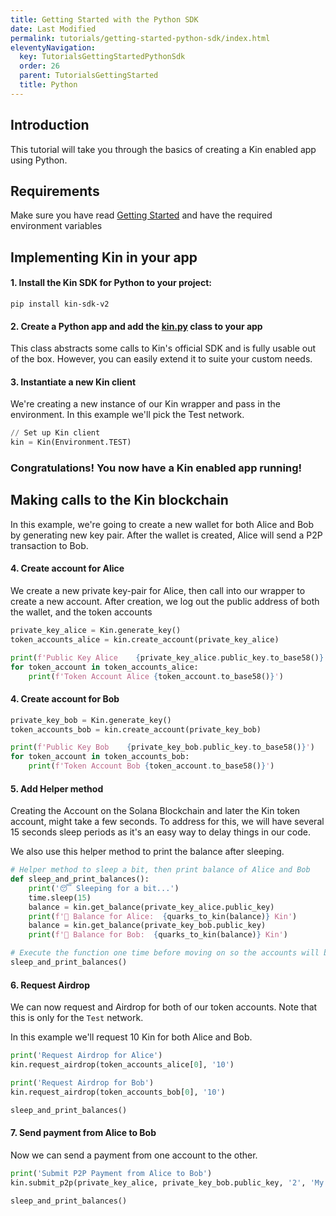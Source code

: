 ```yaml
---
title: Getting Started with the Python SDK
date: Last Modified
permalink: tutorials/getting-started-python-sdk/index.html
eleventyNavigation:
  key: TutorialsGettingStartedPythonSdk
  order: 26
  parent: TutorialsGettingStarted
  title: Python
---
```


## Introduction

This tutorial will take you through the basics of creating a Kin enabled app using Python.

## Requirements

Make sure you have read [Getting Started](/tutorials/getting-started/) and have the required environment variables

## Implementing Kin in your app

#### 1. Install the Kin SDK for Python to your project:

```shell
pip install kin-sdk-v2
```

#### 2. Create a Python app and add the [kin.py](https://github.com/kintegrate/kin-starter-python/blob/main/kin.py) class to your app

This class abstracts some calls to Kin's official SDK and is fully usable out of the box. However, you can easily extend it to suite your custom needs.

#### 3. Instantiate a new Kin client

We're creating a new instance of our Kin wrapper and pass in the environment. In this example we'll pick the Test network.

```python
// Set up Kin client
kin = Kin(Environment.TEST)
```

### Congratulations! You now have a Kin enabled app running!

## Making calls to the Kin blockchain

In this example, we're going to create a new wallet for both Alice and Bob by generating new key pair. After the wallet is created, Alice will send a P2P transaction to Bob.

#### 4. Create account for Alice

We create a new private key-pair for Alice, then call into our wrapper to create a new account. After creation, we log out the public address of both the wallet, and the token accounts

```python
private_key_alice = Kin.generate_key()
token_accounts_alice = kin.create_account(private_key_alice)

print(f'Public Key Alice    {private_key_alice.public_key.to_base58()}')
for token_account in token_accounts_alice:
    print(f'Token Account Alice {token_account.to_base58()}')
```

#### 4. Create account for Bob

```python
private_key_bob = Kin.generate_key()
token_accounts_bob = kin.create_account(private_key_bob)

print(f'Public Key Bob    {private_key_bob.public_key.to_base58()}')
for token_account in token_accounts_bob:
    print(f'Token Account Bob {token_account.to_base58()}')
```

#### 5. Add Helper method

Creating the Account on the Solana Blockchain and later the Kin token account, might take a few seconds. To address for this, we will have several 15 seconds sleep periods as it's an easy way to delay things in our code.

We also use this helper method to print the balance after sleeping.

```python
# Helper method to sleep a bit, then print balance of Alice and Bob
def sleep_and_print_balances():
    print('😴 Sleeping for a bit...')
    time.sleep(15)
    balance = kin.get_balance(private_key_alice.public_key)
    print(f'👛 Balance for Alice:  {quarks_to_kin(balance)} Kin')
    balance = kin.get_balance(private_key_bob.public_key)
    print(f'👛 Balance for Bob:  {quarks_to_kin(balance)} Kin')

# Execute the function one time before moving on so the accounts will be created
sleep_and_print_balances()
```

#### 6. Request Airdrop

We can now request and Airdrop for both of our token accounts. Note that this is only for the `Test` network.

In this example we'll request 10 Kin for both Alice and Bob.

```python
print('Request Airdrop for Alice')
kin.request_airdrop(token_accounts_alice[0], '10')

print('Request Airdrop for Bob')
kin.request_airdrop(token_accounts_bob[0], '10')

sleep_and_print_balances()
```

#### 7. Send payment from Alice to Bob

Now we can send a payment from one account to the other.

```python
print('Submit P2P Payment from Alice to Bob')
kin.submit_p2p(private_key_alice, private_key_bob.public_key, '2', 'My demo payment')

sleep_and_print_balances()
```

